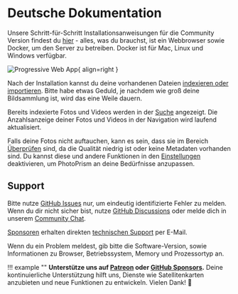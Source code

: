 # Deutsche Dokumentation

Unsere Schritt-für-Schritt Installationsanweisungen für die Community Version findest du [hier](https://docs.photoprism.org/getting-started/) - alles, was du brauchst, ist ein Webbrowser sowie Docker, um den Server zu betreiben. Docker ist für Mac, Linux und Windows verfügbar.

![Progressive Web App](https://dl.photoprism.org/img/ui/iphone-index-360px.png){ align=right }

Nach der Installation kannst du deine vorhandenen Dateien [indexieren oder importieren](library/import-vs-index.md). Bitte habe etwas Geduld, je nachdem wie groß deine Bildsammlung ist, wird das eine Weile dauern.

Bereits indexierte Fotos und Videos werden in der [Suche](organize/browse.md) angezeigt. Die Anzahlsanzeige deiner Fotos und Videos in der Navigation wird laufend aktualisiert.

Falls deine Fotos nicht auftauchen, kann es sein, dass sie im Bereich [Überprüfen](organize/review.md) sind, da die Qualität niedrig ist oder keine Metadaten vorhanden sind. Du kannst diese und andere Funktionen in den  [Einstellungen](settings/general.md) deaktivieren, um PhotoPrism an deine Bedürfnisse anzupassen.

## Support ##
Bitte nutze [GitHub Issues](https://github.com/photoprism/photoprism/issues) nur, um eindeutig identifizierte Fehler zu melden. 
Wenn du dir nicht sicher bist, nutze [GitHub Discussions](https://github.com/photoprism/photoprism/discussions)
oder melde dich in unserem [Community Chat](https://gitter.im/browseyourlife/community). 

[Sponsoren](https://docs.photoprism.org/funding/) erhalten direkten [technischen Support](https://photoprism.app/contact) per E-Mail.

Wenn du ein Problem meldest, gib bitte die Software-Version, sowie Informationen zu Browser, Betriebssystem, Memory und
Prozessortyp an.


!!! example ""
    **Unterstütze uns auf [Patreon](https://www.patreon.com/photoprism) oder [GitHub Sponsors](https://github.com/sponsors/photoprism).**
    Deine kontinuierliche Unterstützung hilft uns, Dienste wie Satellitenkarten anzubieten und neue Funktionen zu entwickeln. Vielen Dank! 💜